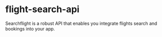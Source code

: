 # flight-search-api

Searchflight is a robust API that enables you integrate flights search and bookings into your app.
